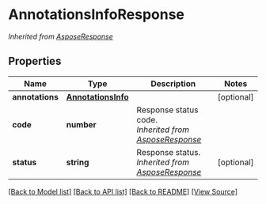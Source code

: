 ﻿# AnnotationsInfoResponse


*Inherited from [AsposeResponse](AsposeResponse.md)*
## Properties
Name | Type | Description | Notes
------------ | ------------- | ------------- | -------------
**annotations** | [**AnnotationsInfo**](AnnotationsInfo.md) |  | [optional]
**code** | **number** | Response status code.<br />*Inherited from [AsposeResponse](AsposeResponse.md)* | 
**status** | **string** | Response status.<br />*Inherited from [AsposeResponse](AsposeResponse.md)* | [optional]

[[Back to Model list]](../README.md#documentation-for-models) [[Back to API list]](../README.md#documentation-for-api-endpoints) [[Back to README]](../README.md) [[View Source]](../src/models/annotationsInfoResponse.ts)

